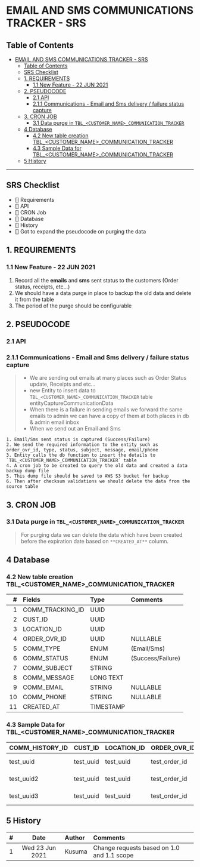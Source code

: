 # EMAIL AND SMS COMMUNICATIONS TRACKER - SRS

## Table of Contents
- [EMAIL AND SMS COMMUNICATIONS TRACKER - SRS](#email-and-sms-communications-tracker---srs)
  - [Table of Contents](#table-of-contents)
  - [SRS Checklist](#srs-checklist)
  - [1. REQUIREMENTS](#1-requirements)
    - [1.1 New Feature - 22 JUN 2021](#11-new-feature---22-jun-2021)
  - [2. PSEUDOCODE](#2-pseudocode)
    - [2.1 API](#21-api)
    - [2.1.1 Communications - Email and Sms delivery / failure status capture](#211-communications---email-and-sms-delivery--failure-status-capture)
  - [3. CRON JOB](#3-cron-job)
    - [3.1 Data purge in `TBL_<CUSTOMER_NAME>_COMMUNICATION_TRACKER`](#31-data-purge-in-tbl_customer_name_communication_tracker)
  - [4 Database](#4-database)
    - [4.2 New table creation TBL_<CUSTOMER_NAME>_COMMUNICATION_TRACKER](#42-new-table-creation-tbl_customer_name_communication_tracker)
    - [4.3 Sample Data for TBL_<CUSTOMER_NAME>_COMMUNICATION_TRACKER](#43-sample-data-for-tbl_customer_name_communication_tracker)
  - [5 History](#5-history)
****

## SRS Checklist
  - [] Requirements
  - [] API
  - [] CRON Job
  - [] Database
  - [] History
  - [] Got to expand the pseudocode on purging the data

## 1. REQUIREMENTS
### 1.1 New Feature - 22 JUN 2021
  1. Record all the **emails** and **sms** sent status to the customers (Order status, receipts, etc...)
  2. We should have a data purge in place to backup the old data and delete it from the table
  3. The period of the purge should be configurable
## 2. PSEUDOCODE

### 2.1 API
### 2.1.1 Communications - Email and Sms delivery / failure status capture
> - We are sending out emails at many places such as Order Status update, Receipts and etc...
> - new Entity to insert data to `TBL_<CUSTOMER_NAME>_COMMUNICATION_TRACKER` table entityCaptureCommunicationData
> - When there is a failure in sending emails we forward the same emails to admin we can have a copy of them at both places in db & admin email inbox
> - When we send out an Email and Sms

    1. Email/Sms sent status is captured (Success/Failure)
    2. We send the required information to the entity such as order_ovr_id, type, status, subject, message, email/phone
    3. Entity calls the db function to insert the details to `TBL_<CUSTOMER_NAME>_COMMUNICATION_TRACKER` table
    4. A cron job to be created to query the old data and created a data backup dump file
    5. This dump file should be saved to AWS S3 bucket for backup
    6. Then after checksum validations we should delete the data from the source table

## 3. CRON JOB
### 3.1 Data purge in `TBL_<CUSTOMER_NAME>_COMMUNICATION_TRACKER`

> For purging data we can delete the data which have been created before the expiration date based on `**CREATED_AT**` column.

## 4 Database
### 4.2 New table creation TBL_<CUSTOMER_NAME>_COMMUNICATION_TRACKER
  |    # | Fields           | Type      | Comments          |
  | ---: | :--------------- | :-------- | :---------------- |
  |    1 | COMM_TRACKING_ID | UUID      |                   |
  |    2 | CUST_ID          | UUID      |                   |
  |    3 | LOCATION_ID      | UUID      |                   |
  |    4 | ORDER_OVR_ID     | UUID      | NULLABLE          |
  |    5 | COMM_TYPE        | ENUM      | (Email/Sms)       |
  |    6 | COMM_STATUS      | ENUM      | (Success/Failure) |
  |    7 | COMM_SUBJECT     | STRING    |                   |
  |    8 | COMM_MESSAGE     | LONG TEXT |                   |
  |    9 | COMM_EMAIL       | STRING    | NULLABLE          |
  |   10 | COMM_PHONE       | STRING    | NULLABLE          |
  |   11 | CREATED_AT       | TIMESTAMP |                   |

### 4.3 Sample Data for TBL_<CUSTOMER_NAME>_COMMUNICATION_TRACKER
  | COMM_HISTORY_ID | CUST_ID   | LOCATION_ID | ORDER_OVR_ID  | COMM_TYPE | COMM_STATUS | COMM_SUBJECT | COMM_MESSAGE       | COMM_EMAIL       | COMM_PHONE | CREATED_AT          |
  | :-------------- | :-------- | :---------- | :------------ | :-------- | :---------- | :----------- | :----------------- | :--------------- | :--------- | :------------------ |
  | test_uuid       | test_uuid | test_uuid   | test_order_id | Email     | Success     | test subject | test email message | test@example.com |            | 2021-06-21 14:57:04 |
  | test_uuid2      | test_uuid | test_uuid   | test_order_id | Sms       | Success     |              | test sms message   |                  | 9999999999 | 2021-06-21 14:57:04 |
  | test_uuid3      | test_uuid | test_uuid   | test_order_id | Email     | Failure     | test subject | test email message | test@example.com |            | 2021-06-21 14:57:04 |

## 5 History
|    # |      Date       | Author | Comments                                   |
| ---: | :-------------: | :----- | :----------------------------------------- |
|    1 | Wed 23 Jun 2021 | Kusuma | Change requests based on 1.0 and 1.1 scope |

